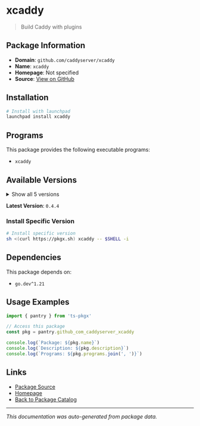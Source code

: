 # xcaddy

> Build Caddy with plugins

## Package Information

- **Domain**: `github.com/caddyserver/xcaddy`
- **Name**: `xcaddy`
- **Homepage**: Not specified
- **Source**: [View on GitHub](https://github.com/pkgxdev/pantry/tree/main/projects/github.com/caddyserver/xcaddy/package.yml)

## Installation

```bash
# Install with launchpad
launchpad install xcaddy
```

## Programs

This package provides the following executable programs:

- `xcaddy`

## Available Versions

<details>
<summary>Show all 5 versions</summary>

- `0.4.4`, `0.4.2`, `0.4.1`, `0.4.0`, `0.3.5`

</details>

**Latest Version**: `0.4.4`

### Install Specific Version

```bash
# Install specific version
sh <(curl https://pkgx.sh) xcaddy -- $SHELL -i
```

## Dependencies

This package depends on:

- `go.dev^1.21`

## Usage Examples

```typescript
import { pantry } from 'ts-pkgx'

// Access this package
const pkg = pantry.github_com_caddyserver_xcaddy

console.log(`Package: ${pkg.name}`)
console.log(`Description: ${pkg.description}`)
console.log(`Programs: ${pkg.programs.join(', ')}`)
```

## Links

- [Package Source](https://github.com/pkgxdev/pantry/tree/main/projects/github.com/caddyserver/xcaddy/package.yml)
- [Homepage](#)
- [Back to Package Catalog](../package-catalog.md)

---

*This documentation was auto-generated from package data.*

